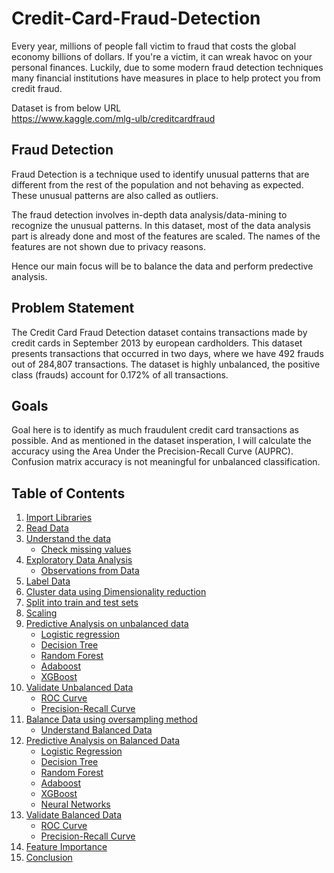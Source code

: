 # Credit-Card-Fraud-Detection
Every year, millions of people fall victim to fraud that costs the global economy billions of dollars. If you're a victim, it can wreak havoc on your personal finances. Luckily, due to some modern fraud detection techniques many financial institutions have measures in place to help protect you from credit fraud.

Dataset is from below URL <br>
https://www.kaggle.com/mlg-ulb/creditcardfraud

## Fraud Detection
Fraud Detection is a technique used to identify unusual patterns that are different from the rest of the population and not behaving as expected. These unusual patterns are also called as outliers.

The fraud detection involves in-depth data analysis/data-mining to recognize the unusual patterns. In this dataset, most of the data analysis part is already done and most of the features are scaled. The names of the features are not shown due to privacy reasons.

Hence our main focus will be to balance the data and perform predective analysis.

## Problem Statement
The Credit Card Fraud Detection dataset contains transactions made by credit cards in September 2013 by european cardholders. This dataset presents transactions that occurred in two days, where we have 492 frauds out of 284,807 transactions. The dataset is highly unbalanced, the positive class (frauds) account for 0.172% of all transactions.

## Goals
Goal here is to identify as much fraudulent credit card transactions as possible. And as mentioned in the dataset insperation, I will calculate the accuracy using the Area Under the Precision-Recall Curve (AUPRC). Confusion matrix accuracy is not meaningful for unbalanced classification.

## Table of Contents

1. [Import Libraries](#import-libraries)
2. [Read Data](#read-data)
3. [Understand the data](#understand-data)
    * [Check missing values](#check-missing-values)
4. [Exploratory Data Analysis](#eda)
    * [Observations from Data](#data-observations)
5. [Label Data](#label-data)
6. [Cluster data using Dimensionality reduction](#cluster-data)
7. [Split into train and test sets](#split-data)
8. [Scaling](#scaling)
9. [Predictive Analysis on unbalanced data](#unbalanced-predictive-analysis)
    * [Logistic regression](#unbalanced-lr)
    * [Decision Tree](#unbalanced-dt)
    * [Random Forest](#unbalanced-rf)
    * [Adaboost](#unbalanced-adaboost)
    * [XGBoost](#unbalanced-xgboost)
10. [Validate Unbalanced Data](#validate-unbalanced)
    * [ROC Curve](#unbalanced-roc)
    * [Precision-Recall Curve](#unbalanced-pr)
11. [Balance Data using oversampling method](#balance-data)
    * [Understand Balanced Data](#understand-balanced-data)
12. [Predictive Analysis on Balanced Data](#balanced-predictive-analysis)
    * [Logistic Regression](#balanced-lr)
    * [Decision Tree](#balanced-dt)
    * [Random Forest](#balanced-rf)
    * [Adaboost](#balanced-adaboost)
    * [XGBoost](#balanced-xgboost)
    * [Neural Networks](#balanced-nn)
13. [Validate Balanced Data](#validate-balanced)
    * [ROC Curve](#balanced-roc)
    * [Precision-Recall Curve](#balanced-pr)
14. [Feature Importance](#feature-importance)
15. [Conclusion](#conclusion)
